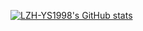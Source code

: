 [![LZH-YS1998's GitHub stats](https://github-readme-stats.vercel.app/api?username=LZH-YS1998)](https://github.com/LZH-YS1998/github-readme-stats)
